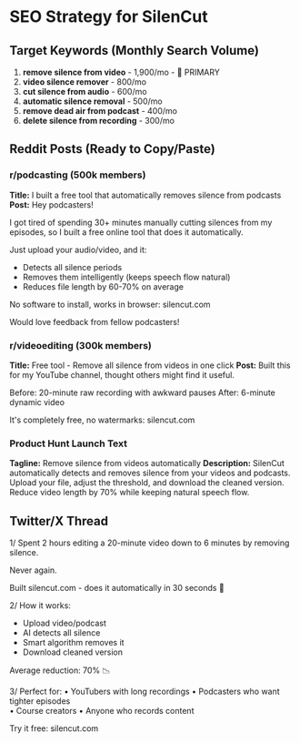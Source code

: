 # SEO Strategy for SilenCut

## Target Keywords (Monthly Search Volume)
1. **remove silence from video** - 1,900/mo - 🎯 PRIMARY
2. **video silence remover** - 800/mo
3. **cut silence from audio** - 600/mo
4. **automatic silence removal** - 500/mo
5. **remove dead air from podcast** - 400/mo
6. **delete silence from recording** - 300/mo

## Reddit Posts (Ready to Copy/Paste)

### r/podcasting (500k members)
**Title:** I built a free tool that automatically removes silence from podcasts
**Post:**
Hey podcasters! 

I got tired of spending 30+ minutes manually cutting silences from my episodes, so I built a free online tool that does it automatically.

Just upload your audio/video, and it:
- Detects all silence periods
- Removes them intelligently (keeps speech flow natural)
- Reduces file length by 60-70% on average

No software to install, works in browser: silencut.com

Would love feedback from fellow podcasters!

### r/videoediting (300k members)
**Title:** Free tool - Remove all silence from videos in one click
**Post:**
Built this for my YouTube channel, thought others might find it useful.

Before: 20-minute raw recording with awkward pauses
After: 6-minute dynamic video

It's completely free, no watermarks: silencut.com

### Product Hunt Launch Text
**Tagline:** Remove silence from videos automatically
**Description:** 
SilenCut automatically detects and removes silence from your videos and podcasts. Upload your file, adjust the threshold, and download the cleaned version. Reduce video length by 70% while keeping natural speech flow.

## Twitter/X Thread

1/ Spent 2 hours editing a 20-minute video down to 6 minutes by removing silence.

Never again.

Built silencut.com - does it automatically in 30 seconds 🚀

2/ How it works:
- Upload video/podcast
- AI detects all silence
- Smart algorithm removes it
- Download cleaned version

Average reduction: 70% 📉

3/ Perfect for:
• YouTubers with long recordings
• Podcasters who want tighter episodes  
• Course creators
• Anyone who records content

Try it free: silencut.com